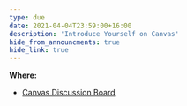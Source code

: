 ```yaml
---
type: due
date: 2021-04-04T23:59:00+16:00
description: 'Introduce Yourself on Canvas'
hide_from_announcments: true
hide_link: true
---
```

**Where:** 
- [Canvas Discussion Board](https://canvas.uw.edu/courses/1465297/discussion_topics/6135505)
